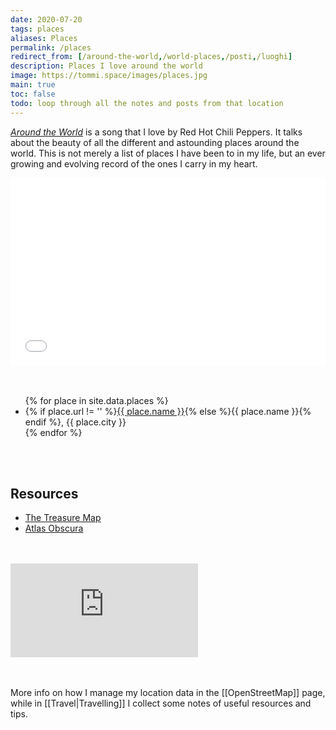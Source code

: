 ```yaml
---
date: 2020-07-20
tags: places
aliases: Places
permalink: /places
redirect_from: [/around-the-world,/world-places,/posti,/luoghi]
description: Places I love around the world
image: https://tommi.space/images/places.jpg
main: true
toc: false
todo: loop through all the notes and posts from that location
---
```

<cite><a href='https://youtube.com/watch?v=a9eNQZbjpJk'  target='_blank' title='Red Hot Chili Peppers - Around The World'>Around the World</a></cite> is a song that I love by Red Hot Chili Peppers. It talks about the beauty of all the different and astounding places around the world. This is not merely a list of places I have been to in my life, but an ever growing and evolving record of the ones I carry in my heart.

<div class='embed-container'><iframe width='100%' height='300px' frameborder='0' allowfullscreen src='//umap.openstreetmap.fr/en/map/favorites_593427?scaleControl=false&miniMap=false&scrollWheelZoom=false&zoomControl=true&allowEdit=false&moreControl=true&searchControl=null&tilelayersControl=null&embedControl=null&datalayersControl=true&onLoadPanel=undefined&captionBar=false'></iframe></div>

<br />
<br />

<ul>{% for place in site.data.places %}<li>{% if place.url != '' %}<a href='{{ place.url }}' target='_blank' title='{{ place.name }}'>{{ place.name }}</a>{% else %}{{ place.name }}{% endif %}, {{ place.city }}</li>{% endfor %}</ul>

<br>
<br>

## Resources

- [The Treasure Map](https://the-treasure-map.herokuapp.com 'The Treasure Map')
- [Atlas Obscura](https://www.atlasobscura.com 'Atlas Obscura')

<br />
<br />

<div class='embed-container'><iframe src='https://www.youtube-nocookie.com/embed/a9eNQZbjpJk' frameborder='0' allow='accelerometer; autoplay; clipboard-write; encrypted-media; gyroscope; picture-in-picture' allowfullscreen></iframe></div>

<br>
<br>

More info on how I manage my location data in the [[OpenStreetMap]] page, while in [[Travel|Travelling]] I collect some notes of useful resources and tips.
